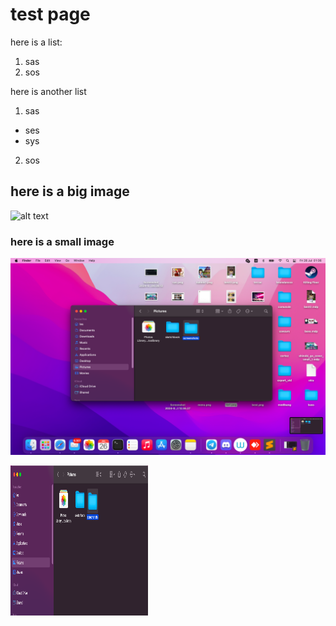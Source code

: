 # test page

here is a list:
1. sas
2. sos

here is another list
 1. sas
  * ses
  * sys
 2. sos

## here is a big image
![alt text](/images/img1.png)

### here is a small image

![alt sas](./images/img2.png)

<p>
    <img src="images/img1.png" width="220" height="240" />
</p>